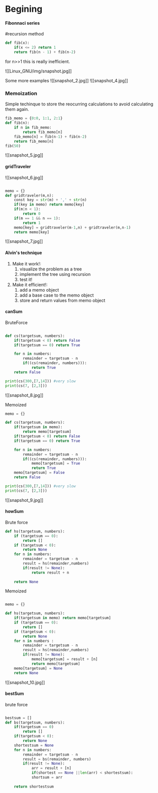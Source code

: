 # Begining
#### Fibonnaci series
#recursion method
~~~python
def fib(x):
	if(x <= 2) return 1
	return fib(n - 1) + fib(n-2)
~~~
for n>>1 this is really inefficient.

![[Linux_GNU/img/snapshot.jpg]]

Some more examples 
![[snapshot_2.jpg]]
![[snapshot_4.jpg]]

### Memoization
Simple techinque to store the reocurring calculations to avoid calculating them again.
~~~python
fib_memo = {0:0, 1:1, 2:1}
def fib(n):
	if n in fib_memo:
		return fib_memo[n]
	fib_memo[n] = fib(n-1) + fib(n-2)
	return fib_memo[n]
fib(50)
~~~

![[snapshot_5.jpg]]

#### gridTraveler
![[snapshot_6.jpg]]

~~~python

memo = {}
def gridtraveler(m,n):
	const key = str(m) + ',' + str(n)
	if(key in memo) return memo[key]
	if(m|n < 1):
		return 0
	if(m == 1 && n == 1):
		return 1
	memo[key] = gridtraveler(m-1,n) + gridtraveler(m,n-1)
	return memo[key]
~~~

![[snapshot_7.jpg]]

#### Alvin's technique
1. Make it work!:
	1. visualize the problem as a tree
	2. implement the tree using recursion
	3. test it!
2. Make it efficient!:
	1. add a memo object
	2. add a base case to the memo object
	3. store and return values from memo object



#### canSum
BruteForce
~~~python

def cs(targetsum, numbers):
	if(targetsum < 0) return False
	if(targetsum == 0) return True

	for n in numbers:
		remainder = targetsum - n
		if((cs(remainder, numbers))):
			return True
	return False

print(cs(300,[7,14])) #very slow
print(cs(7, [2,3]))
~~~
![[snapshot_8.jpg]]


Memoized
~~~python
memo = {}

def cs(targetsum, numbers):
	if(targetsum in memo):
		return memo[targetsum]
	if(targetsum < 0) return False
	if(targetsum == 0) return True

	for n in numbers:
		remainder = targetsum - n
		if((cs(remainder, numbers))):
			memo[targetsum] = True
			return True
	memo[targetsum] = False
	return False

print(cs(300,[7,14])) #very slow
print(cs(7, [2,3]))
~~~

![[snapshot_9.jpg]]

#### howSum
Brute force
~~~python
def hs(targetsum, numbers):
	if (targetsum == 0):
		return []
	if (targetsum < 0):
		return None
	for n in numbers:
		remainder = targetsum - n
		result = hs(remainder,numbers)
		if(result != None):
			return result + n
		
	return None	

~~~

Memoized
~~~python

memo = {}

def hs(targetsum, numbers):
	if(targetsum in memo) return memo[targetsum]
	if (targetsum == 0):
		return []
	if (targetsum < 0):
		return None
	for n in numbers :
		remainder = targetsum - n
		result = hs(remainder,numbers)
		if(result != None):
			memo[targetsum] = result + [n]
			return memo[targetsum]
	memo[targetsum] = None
	return None	
~~~

![[snapshot_10.jpg]]

#### bestSum
brute force
~~~python

bestsum = []
def bs(targetsum, numbers):
	if(targetsum == 0)
		return []
	if(targetsum < 0):
		return None
	shortestsum = None
	for n in numbers:
		remainder = targetsum - n
		result = bs(remainder, numbers)
		if(result != None):
			arr = result + [n]
			if(shortest == None ||len(arr) < shortestsum):
			shortsum = arr
		
	return shortestsum
~~~
